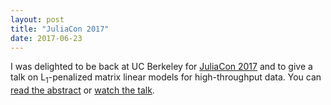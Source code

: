 ```yaml
---
layout: post
title: "JuliaCon 2017"
date: 2017-06-23
---
```


I was delighted to be back at UC Berkeley for [JuliaCon 2017](http://juliacon.org/2017/) and to give a talk on L<sub>1</sub>-penalized matrix linear models for high-throughput data. You can [read the abstract](https://juliacon2017.sched.com/event/At3e/l1-penalized-matrix-linear-models-for-high-throughput-data) or [watch the talk](https://www.youtube.com/watch?v=LbWMmxMiZFQ).  
